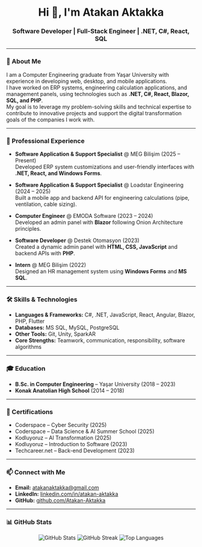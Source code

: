 <h1 align="center">Hi 👋, I'm Atakan Aktakka</h1>
<h3 align="center">Software Developer | Full-Stack Engineer | .NET, C#, React, SQL</h3>

---

### 🚀 About Me
I am a Computer Engineering graduate from Yaşar University with experience in developing web, desktop, and mobile applications.  
I have worked on ERP systems, engineering calculation applications, and management panels, using technologies such as **.NET, C#, React, Blazor, SQL, and PHP**.  
My goal is to leverage my problem-solving skills and technical expertise to contribute to innovative projects and support the digital transformation goals of the companies I work with.

---

### 💼 Professional Experience
- **Software Application & Support Specialist** @ MEG Bilişim (2025 – Present)  
  Developed ERP system customizations and user-friendly interfaces with **.NET, React, and Windows Forms**.

- **Software Application & Support Specialist** @ Loadstar Engineering (2024 – 2025)  
  Built a mobile app and backend API for engineering calculations (pipe, ventilation, cable sizing).

- **Computer Engineer** @ EMODA Software (2023 – 2024)  
  Developed an admin panel with **Blazor** following Onion Architecture principles.

- **Software Developer** @ Destek Otomasyon (2023)  
  Created a dynamic admin panel with **HTML, CSS, JavaScript** and backend APIs with **PHP**.

- **Intern** @ MEG Bilişim (2022)  
  Designed an HR management system using **Windows Forms** and **MS SQL**.

---

### 🛠️ Skills & Technologies
- **Languages & Frameworks:** C#, .NET, JavaScript, React, Angular, Blazor, PHP, Flutter  
- **Databases:** MS SQL, MySQL, PostgreSQL  
- **Other Tools:** Git, Unity, SparkAR  
- **Core Strengths:** Teamwork, communication, responsibility, software algorithms

---

### 🎓 Education
- **B.Sc. in Computer Engineering** – Yaşar University (2018 – 2023)  
- **Konak Anatolian High School** (2014 – 2018)

---

### 📜 Certifications
- Coderspace – Cyber Security (2025)  
- Coderspace – Data Science & AI Summer School (2025)  
- Kodluyoruz – AI Transformation (2025)  
- Kodluyoruz – Introduction to Software (2023)  
- Techcareer.net – Back-end Development (2023)

---

### 📫 Connect with Me
- **Email:** atakanaktakka@gmail.com  
- **LinkedIn:** [linkedin.com/in/atakan-aktakka](https://www.linkedin.com/in/atakan-aktakka/)  
- **GitHub:** [github.com/Atakan-Aktakka](https://github.com/Atakan-Aktakka)  

---

### 📊 GitHub Stats
<p align="center">
  <img src="https://github-readme-stats.vercel.app/api?username=atakan-aktakka&show_icons=true&theme=default" alt="GitHub Stats" />
  <img src="https://github-readme-streak-stats.herokuapp.com/?user=atakan-aktakka&theme=default" alt="GitHub Streak" />
  <img src="https://github-readme-stats.vercel.app/api/top-langs?username=atakan-aktakka&show_icons=true&locale=en&layout=compact" alt="Top Languages" />
</p>
